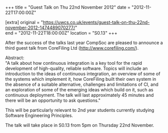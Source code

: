 +++
title = "Guest Talk on Thu 22nd November 2012"
date = "2012-11-22T17:00:00Z"

[extra]
original = "https://uwcs.co.uk/events/guest-talk-on-thu-22nd-november-2012-1474489070277/"    
end = "2012-11-22T18:00:00Z"
location = "S0.13"
+++

After the success of the talks last year CompSoc are pleased to announce a third guest talk from CoreFiling Ltd (http://www.corefiling.com/).

Abstract:  
"A talk about how continuous integration is a key tool for the rapid development of high-quality, reliable software. Topics will include an introduction to the ideas of continuous integration, an overview of some of the systems which implement it, how CoreFiling built their own system in the absence of a suitable alternative, challenges and limitations of CI, and an exploration of some of the emerging ideas which build on it, such as continuous deployment. The talk will last approximately 45 minutes and there will be an opportunity to ask questions."

This will be particularly relevant to 2nd year students currently studying Software Engineering Principles.

The talk will take place in S0.13 from 5pm on Thursday 22nd November.

